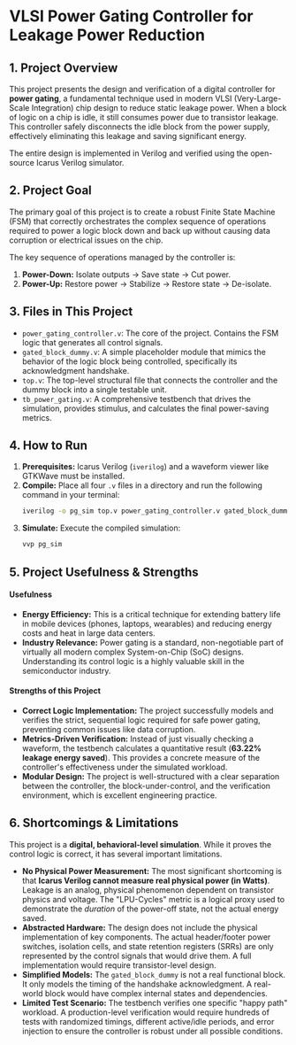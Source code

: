 # VLSI Power Gating Controller for Leakage Power Reduction

## 1. Project Overview

This project presents the design and verification of a digital controller for **power gating**, a fundamental technique used in modern VLSI (Very-Large-Scale Integration) chip design to reduce static leakage power. When a block of logic on a chip is idle, it still consumes power due to transistor leakage. This controller safely disconnects the idle block from the power supply, effectively eliminating this leakage and saving significant energy.

The entire design is implemented in Verilog and verified using the open-source Icarus Verilog simulator.

## 2. Project Goal

The primary goal of this project is to create a robust Finite State Machine (FSM) that correctly orchestrates the complex sequence of operations required to power a logic block down and back up without causing data corruption or electrical issues on the chip.

The key sequence of operations managed by the controller is:
1.  **Power-Down:** Isolate outputs -> Save state -> Cut power.
2.  **Power-Up:** Restore power -> Stabilize -> Restore state -> De-isolate.

## 3. Files in This Project

* `power_gating_controller.v`: The core of the project. Contains the FSM logic that generates all control signals.
* `gated_block_dummy.v`: A simple placeholder module that mimics the behavior of the logic block being controlled, specifically its acknowledgment handshake.
* `top.v`: The top-level structural file that connects the controller and the dummy block into a single testable unit.
* `tb_power_gating.v`: A comprehensive testbench that drives the simulation, provides stimulus, and calculates the final power-saving metrics.

## 4. How to Run

1.  **Prerequisites:** Icarus Verilog (`iverilog`) and a waveform viewer like GTKWave must be installed.
2.  **Compile:** Place all four `.v` files in a directory and run the following command in your terminal:
    ```bash
    iverilog -o pg_sim top.v power_gating_controller.v gated_block_dummy.v tb_power_gating.v
    ```
3.  **Simulate:** Execute the compiled simulation:
    ```bash
    vvp pg_sim
    ```

## 5. Project Usefulness & Strengths

#### Usefulness
* **Energy Efficiency:** This is a critical technique for extending battery life in mobile devices (phones, laptops, wearables) and reducing energy costs and heat in large data centers.
* **Industry Relevance:** Power gating is a standard, non-negotiable part of virtually all modern complex System-on-Chip (SoC) designs. Understanding its control logic is a highly valuable skill in the semiconductor industry.

#### Strengths of this Project
* **Correct Logic Implementation:** The project successfully models and verifies the strict, sequential logic required for safe power gating, preventing common issues like data corruption.
* **Metrics-Driven Verification:** Instead of just visually checking a waveform, the testbench calculates a quantitative result (**63.22% leakage energy saved**). This provides a concrete measure of the controller's effectiveness under the simulated workload.
* **Modular Design:** The project is well-structured with a clear separation between the controller, the block-under-control, and the verification environment, which is excellent engineering practice.

## 6. Shortcomings & Limitations

This project is a **digital, behavioral-level simulation**. While it proves the control logic is correct, it has several important limitations.

* **No Physical Power Measurement:** The most significant shortcoming is that **Icarus Verilog cannot measure real physical power (in Watts)**. Leakage is an analog, physical phenomenon dependent on transistor physics and voltage. The "LPU-Cycles" metric is a logical proxy used to demonstrate the *duration* of the power-off state, not the actual energy saved.
* **Abstracted Hardware:** The design does not include the physical implementation of key components. The actual header/footer power switches, isolation cells, and state retention registers (SRRs) are only represented by the control signals that would drive them. A full implementation would require transistor-level design.
* **Simplified Models:** The `gated_block_dummy` is not a real functional block. It only models the timing of the handshake acknowledgment. A real-world block would have complex internal states and dependencies.
* **Limited Test Scenario:** The testbench verifies one specific "happy path" workload. A production-level verification would require hundreds of tests with randomized timings, different active/idle periods, and error injection to ensure the controller is robust under all possible conditions.
